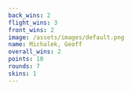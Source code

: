 ```yaml
---
back_wins: 2
flight_wins: 3
front_wins: 2
image: /assets/images/default.png
name: Michalek, Geoff
overall_wins: 2
points: 10
rounds: 7
skins: 1
---
```

